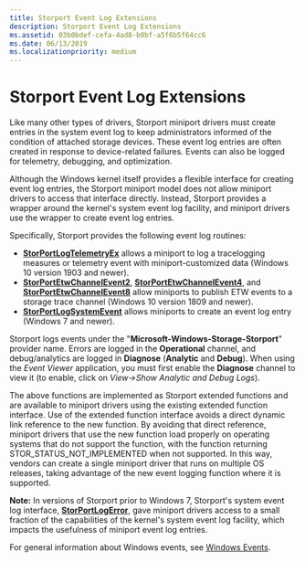 ```yaml
---
title: Storport Event Log Extensions
description: Storport Event Log Extensions
ms.assetid: 03b0bdef-cefa-4ad8-b9bf-a5f6b5f64cc6
ms.date: 06/13/2019
ms.localizationpriority: medium
---
```


# Storport Event Log Extensions

Like many other types of drivers, Storport miniport drivers must create entries in the system event log to keep administrators informed of the condition of attached storage devices. These event log entries are often created in response to device-related failures. Events can also be logged for telemetry, debugging, and optimization.

Although the Windows kernel itself provides a flexible interface for creating event log entries, the Storport miniport model does not allow miniport drivers to access that interface directly. Instead, Storport provides a wrapper around the kernel's system event log facility, and miniport drivers use the wrapper to create event log entries.

Specifically, Storport provides the following event log routines:

* [**StorPortLogTelemetryEx**](https://docs.microsoft.com/windows-hardware/drivers/ddi/content/storport/nf-storport-storportlogtelemetryex) allows a miniport to log a tracelogging measures or telemetry event with miniport-customized data (Windows 10 version 1903 and newer).
* [**StorPortEtwChannelEvent2**](https://docs.microsoft.com/windows-hardware/drivers/ddi/content/storport/nf-storport-storportetwevent2), [**StorPortEtwChannelEvent4**](https://docs.microsoft.com/windows-hardware/drivers/ddi/content/storport/nf-storport-storportetwevent4), and [**StorPortEtwChannelEvent8**](https://docs.microsoft.com/windows-hardware/drivers/ddi/content/storport/nf-storport-storportetwevent8) allow miniports to publish ETW events to a storage trace channel (Windows 10 version 1809 and newer).
* [**StorPortLogSystemEvent**](https://docs.microsoft.com/windows-hardware/drivers/ddi/content/storport/nf-storport-storportlogsystemevent) allows miniports to create an event log entry (Windows 7 and newer).

Storport logs events under the "**Microsoft-Windows-Storage-Storport**" provider name. Errors are logged in the **Operational** channel, and debug/analytics are logged in **Diagnose** (**Analytic** and **Debug**). When using the *Event Viewer* application, you must first enable the **Diagnose** channel to view it (to enable, click on *View->Show Analytic and Debug Logs*).

 The above functions are implemented as Storport extended functions and are available to miniport drivers using the existing extended function interface. Use of the extended function interface avoids a direct dynamic link reference to the new function. By avoiding that direct reference, miniport drivers that use the new function load properly on operating systems that do not support the function, with the function returning STOR_STATUS_NOT_IMPLEMENTED when not supported. In this way, vendors can create a single miniport driver that runs on multiple OS releases, taking advantage of the new event logging function where it is supported.

**Note:** In versions of Storport prior to Windows 7, Storport's system event log interface, [**StorPortLogError**](https://docs.microsoft.com/windows-hardware/drivers/ddi/content/storport/nf-storport-storportlogerror), gave miniport drivers access to a small fraction of the capabilities of the kernel's system event log facility, which impacts the usefulness of miniport event log entries.

For general information about Windows events, see [Windows Events](https://docs.microsoft.com/windows/desktop/Events/windows-events).
